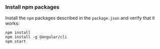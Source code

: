 ### Install npm packages

Install the `npm` packages described in the `package.json` and verify that it works:

```shell
npm install
npm install -g @angular/cli
npm start
```
